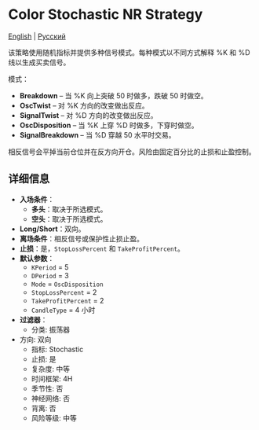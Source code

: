 # Color Stochastic NR Strategy
[English](README.md) | [Русский](README_ru.md)

该策略使用随机指标并提供多种信号模式。每种模式以不同方式解释 %K 和 %D 线以生成买卖信号。

模式：

- **Breakdown** – 当 %K 向上突破 50 时做多，跌破 50 时做空。
- **OscTwist** – 对 %K 方向的改变做出反应。
- **SignalTwist** – 对 %D 方向的改变做出反应。
- **OscDisposition** – 当 %K 上穿 %D 时做多，下穿时做空。
- **SignalBreakdown** – 当 %D 穿越 50 水平时交易。

相反信号会平掉当前仓位并在反方向开仓。风险由固定百分比的止损和止盈控制。

## 详细信息

- **入场条件**：
  - **多头**：取决于所选模式。
  - **空头**：取决于所选模式。
- **Long/Short**：双向。
- **离场条件**：相反信号或保护性止损止盈。
- **止损**：是，`StopLossPercent` 和 `TakeProfitPercent`。
- **默认参数**：
  - `KPeriod` = 5
  - `DPeriod` = 3
  - `Mode` = `OscDisposition`
  - `StopLossPercent` = 2
  - `TakeProfitPercent` = 2
  - `CandleType` = 4 小时
- **过滤器**：
  - 分类: 振荡器
- 方向: 双向
  - 指标: Stochastic
  - 止损: 是
  - 复杂度: 中等
  - 时间框架: 4H
  - 季节性: 否
  - 神经网络: 否
  - 背离: 否
  - 风险等级: 中等
